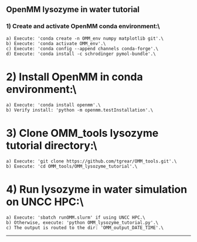 ## OpenMM lysozyme in water tutorial

### 1) Create and activate OpenMM conda environment:\
    a) Execute: 'conda create -n OMM_env numpy matplotlib git'.\
    b) Execute: 'conda activate OMM_env'.\
    c) Execute: 'conda config --append channels conda-forge'.\
    d) Execute: 'conda install -c schrodinger pymol-bundle'.\

# 2) Install OpenMM in conda environment:\
    a) Execute: 'conda install openmm'.\
    b) Verify install: 'python -m openmm.testInstallation'.\

# 3) Clone OMM_tools lysozyme tutorial directory:\
    a) Execute: 'git clone https://github.com/tgrear/OMM_tools.git'.\
    b) Execute: 'cd OMM_tools/OMM_lysozyme_tutorial'.\

# 4) Run lysozyme in water simulation on UNCC HPC:\
    a) Execute: 'sbatch runOMM.slurm' if using UNCC HPC.\
    b) Otherwise, execute: 'python OMM_lysozyme_tutorial.py'.\
    c) The output is routed to the dir: 'OMM_output_DATE_TIME'.\

---
